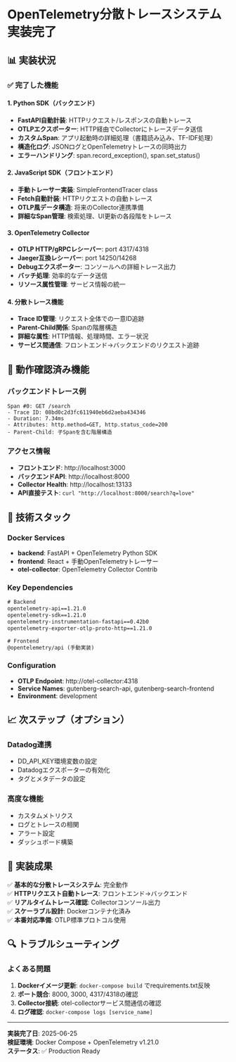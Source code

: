 # OpenTelemetry分散トレースシステム実装完了

## 📊 実装状況

### ✅ 完了した機能

#### 1. Python SDK（バックエンド）
- **FastAPI自動計装**: HTTPリクエスト/レスポンスの自動トレース
- **OTLPエクスポーター**: HTTP経由でCollectorにトレースデータ送信
- **カスタムSpan**: アプリ起動時の詳細処理（書籍読み込み、TF-IDF処理）
- **構造化ログ**: JSONログとOpenTelemetryトレースの同時出力
- **エラーハンドリング**: span.record_exception(), span.set_status()

#### 2. JavaScript SDK（フロントエンド）
- **手動トレーサー実装**: SimpleFrontendTracer class
- **Fetch自動計装**: HTTPリクエストの自動トレース
- **OTLP風データ構造**: 将来のCollector連携準備
- **詳細なSpan管理**: 検索処理、UI更新の各段階をトレース

#### 3. OpenTelemetry Collector
- **OTLP HTTP/gRPCレシーバー**: port 4317/4318
- **Jaeger互換レシーバー**: port 14250/14268
- **Debugエクスポーター**: コンソールへの詳細トレース出力
- **バッチ処理**: 効率的なデータ送信
- **リソース属性管理**: サービス情報の統一

#### 4. 分散トレース機能
- **Trace ID管理**: リクエスト全体での一意ID追跡
- **Parent-Child関係**: Spanの階層構造
- **詳細な属性**: HTTP情報、処理時間、エラー状況
- **サービス間通信**: フロントエンド→バックエンドのリクエスト追跡

## 🚀 動作確認済み機能

### バックエンドトレース例
```
Span #0: GET /search
- Trace ID: 08bd0c2d3fc611940eb6d2aeba434346
- Duration: 7.34ms
- Attributes: http.method=GET, http.status_code=200
- Parent-Child: 子Spanを含む階層構造
```

### アクセス情報
- **フロントエンド**: http://localhost:3000
- **バックエンドAPI**: http://localhost:8000
- **Collector Health**: http://localhost:13133
- **API直接テスト**: `curl "http://localhost:8000/search?q=love"`

## 🔧 技術スタック

### Docker Services
- **backend**: FastAPI + OpenTelemetry Python SDK
- **frontend**: React + 手動OpenTelemetryトレーサー
- **otel-collector**: OpenTelemetry Collector Contrib

### Key Dependencies
```txt
# Backend
opentelemetry-api==1.21.0
opentelemetry-sdk==1.21.0
opentelemetry-instrumentation-fastapi==0.42b0
opentelemetry-exporter-otlp-proto-http==1.21.0

# Frontend  
@opentelemetry/api (手動実装)
```

### Configuration
- **OTLP Endpoint**: http://otel-collector:4318
- **Service Names**: gutenberg-search-api, gutenberg-search-frontend
- **Environment**: development

## 📈 次ステップ（オプション）

### Datadog連携
- DD_API_KEY環境変数の設定
- Datadogエクスポーターの有効化
- タグとメタデータの設定

### 高度な機能
- カスタムメトリクス
- ログとトレースの相関
- アラート設定
- ダッシュボード構築

## 🎯 実装成果

✅ **基本的な分散トレースシステム**: 完全動作  
✅ **HTTPリクエスト自動トレース**: フロントエンド→バックエンド  
✅ **リアルタイムトレース確認**: Collectorコンソール出力  
✅ **スケーラブル設計**: Dockerコンテナ化済み  
✅ **本番対応準備**: OTLP標準プロトコル使用  

## 🔍 トラブルシューティング

### よくある問題
1. **Dockerイメージ更新**: `docker-compose build` でrequirements.txt反映
2. **ポート競合**: 8000, 3000, 4317/4318の確認
3. **Collector接続**: otel-collectorサービス間通信の確認
4. **ログ確認**: `docker-compose logs [service_name]`

---
**実装完了日**: 2025-06-25  
**検証環境**: Docker Compose + OpenTelemetry v1.21.0  
**ステータス**: ✅ Production Ready
